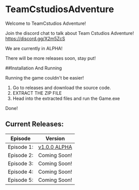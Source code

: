 # TeamCstudiosAdventure

Welcome to TeamCstudios Adventure!

Join the discord chat to talk about Team Cstudios Adventure! https://discord.gg/X2m5ZcS

We are currently in ALPHA!

There will be more releases soon, stay put!

##Installation And Running

Running the game couldn't be easier!

1) Go to releases and download the source code.<br/>
2) EXTRACT THE ZIP FILE
3) Head into the extracted files and run the Game.exe

Done!

## Current Releases:
Episode|Version
---|----
Episode 1:| [v1.0.0 ALPHA](https://github.com/TeamCstudios/TeamCstudiosAdventure/releases/tag/vE1-1.0-alpha) <br/>
Episode 2:| Coming Soon!<br/>
Episode 3:| Coming Soon!<br/>
Episode 4:| Coming Soon!<br/>
Episode 5:| Coming Soon!<br/>
